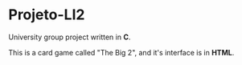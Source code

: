 # Projeto-LI2
University group project written in **C**.

This is a card game called "The Big 2", and it's interface is in **HTML**.
